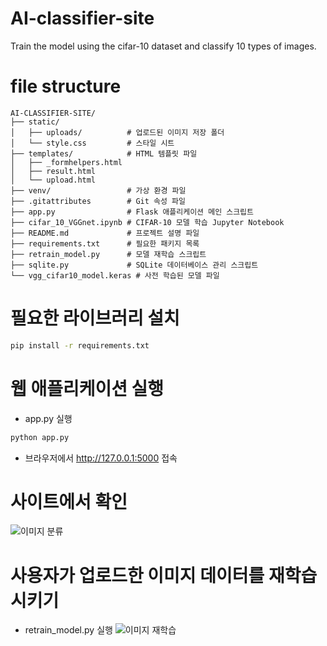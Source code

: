 # AI-classifier-site
Train the model using the cifar-10 dataset and classify 10 types of images.

# file structure
```
AI-CLASSIFIER-SITE/
├── static/
│   ├── uploads/          # 업로드된 이미지 저장 폴더
│   └── style.css         # 스타일 시트
├── templates/            # HTML 템플릿 파일
│   ├── _formhelpers.html
│   ├── result.html
│   └── upload.html
├── venv/                 # 가상 환경 파일
├── .gitattributes        # Git 속성 파일
├── app.py                # Flask 애플리케이션 메인 스크립트
├── cifar_10_VGGnet.ipynb # CIFAR-10 모델 학습 Jupyter Notebook
├── README.md             # 프로젝트 설명 파일
├── requirements.txt      # 필요한 패키지 목록
├── retrain_model.py      # 모델 재학습 스크립트
├── sqlite.py             # SQLite 데이터베이스 관리 스크립트
└── vgg_cifar10_model.keras # 사전 학습된 모델 파일
```

# 필요한 라이브러리 설치
```bash
pip install -r requirements.txt
```

# 웹 애플리케이션 실행
- app.py 실행
```bash
python app.py
```
- 브라우저에서 http://127.0.0.1:5000 접속

# 사이트에서 확인
![이미지 분류](https://github.com/user-attachments/assets/158cb237-d6a0-40e1-be86-873a55762b98)

# 사용자가 업로드한 이미지 데이터를 재학습 시키기
- retrain_model.py 실행
![이미지 재학습](https://github.com/user-attachments/assets/eddaf3c8-d752-4ef9-81c5-05a7292ef825)

